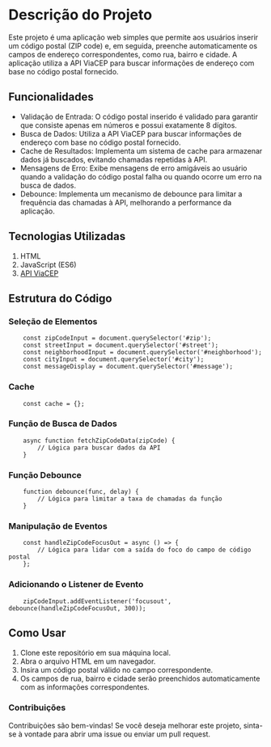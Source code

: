 # Descrição do Projeto
Este projeto é uma aplicação web simples que permite aos usuários inserir um código postal (ZIP code) e, em seguida, preenche automaticamente os campos de endereço correspondentes, como rua, bairro e cidade. A aplicação utiliza a API ViaCEP para buscar informações de endereço com base no código postal fornecido.

## Funcionalidades

- Validação de Entrada: O código postal inserido é validado para garantir que consiste apenas em números e possui exatamente 8 dígitos.
- Busca de Dados: Utiliza a API ViaCEP para buscar informações de endereço com base no código postal fornecido.
- Cache de Resultados: Implementa um sistema de cache para armazenar dados já buscados, evitando chamadas repetidas à API.
- Mensagens de Erro: Exibe mensagens de erro amigáveis ao usuário quando a validação do código postal falha ou quando ocorre um erro na busca de dados.
- Debounce: Implementa um mecanismo de debounce para limitar a frequência das chamadas à API, melhorando a performance da aplicação.

## Tecnologias Utilizadas
1. HTML
2. JavaScript (ES6)
3. [API ViaCEP](https://viacep.com.br/)

## Estrutura do Código

### Seleção de Elementos

```
    const zipCodeInput = document.querySelector('#zip');
    const streetInput = document.querySelector('#street');
    const neighborhoodInput = document.querySelector('#neighborhood');
    const cityInput = document.querySelector('#city');
    const messageDisplay = document.querySelector('#message');
```

### Cache

```
    const cache = {};
```

### Função de Busca de Dados

```
    async function fetchZipCodeData(zipCode) {
        // Lógica para buscar dados da API
    }
```

### Função Debounce

```
    function debounce(func, delay) {
        // Lógica para limitar a taxa de chamadas da função
    }
```

### Manipulação de Eventos

```
    const handleZipCodeFocusOut = async () => {
        // Lógica para lidar com a saída do foco do campo de código postal
    };
```

### Adicionando o Listener de Evento

```
    zipCodeInput.addEventListener('focusout', debounce(handleZipCodeFocusOut, 300));
```

## Como Usar
1. Clone este repositório em sua máquina local.
2. Abra o arquivo HTML em um navegador.
3. Insira um código postal válido no campo correspondente.
4. Os campos de rua, bairro e cidade serão preenchidos automaticamente com as informações correspondentes.

### Contribuições
Contribuições são bem-vindas! Se você deseja melhorar este projeto, sinta-se à vontade para abrir uma issue ou enviar um pull request.